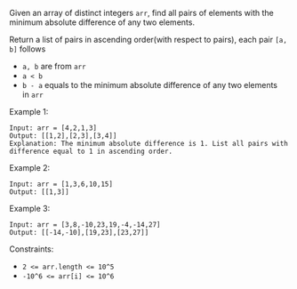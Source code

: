 Given an array of distinct integers `arr`, find all pairs of elements with the minimum absolute difference of any two elements. 

Return a list of pairs in ascending order(with respect to pairs), each pair `[a, b]` follows

-   `a, b` are from `arr`
-   `a < b`
-   `b - a` equals to the minimum absolute difference of any two elements in `arr`

Example 1:
```
Input: arr = [4,2,1,3]
Output: [[1,2],[2,3],[3,4]]
Explanation: The minimum absolute difference is 1. List all pairs with difference equal to 1 in ascending order.
```
Example 2:
```
Input: arr = [1,3,6,10,15]
Output: [[1,3]]
```
Example 3:
```
Input: arr = [3,8,-10,23,19,-4,-14,27]
Output: [[-14,-10],[19,23],[23,27]]
```
Constraints:

-   `2 <= arr.length <= 10^5`
-   `-10^6 <= arr[i] <= 10^6`
